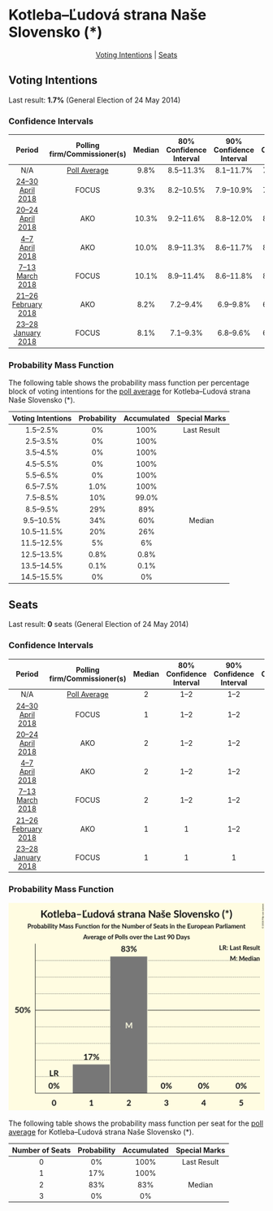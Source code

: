 # Kotleba–Ľudová strana Naše Slovensko (*)

<p align="center"><a href="#voting-intentions">Voting Intentions</a> | <a href="#seats">Seats</a></p>

## Voting Intentions

Last result: **1.7%** (General Election of 24 May 2014)

### Confidence Intervals

| Period     | Polling firm/Commissioner(s) | Median | 80% Confidence Interval | 90% Confidence Interval | 95% Confidence Interval | 99% Confidence Interval |
|:----------:|:----------------:|:-----------:|:-----------------------:|:-----------------------:|:-----------------------:|:-----------------------:|
| N/A | [Poll Average](average.html) | 9.8% | 8.5–11.3% | 8.1–11.7% | 7.9–12.0% | 7.3–12.7% |
| [24–30 April 2018](2018-04-30-FOCUS.html) | FOCUS | 9.3% | 8.2–10.5% | 7.9–10.9% | 7.6–11.2% | 7.1–11.8% |
| [20–24 April 2018](2018-04-24-AKO.html) | AKO | 10.3% | 9.2–11.6% | 8.8–12.0% | 8.6–12.3% | 8.0–13.0% |
| [4–7 April 2018](2018-04-07-AKO.html) | AKO | 10.0% | 8.9–11.3% | 8.6–11.7% | 8.3–12.0% | 7.8–12.7% |
| [7–13 March 2018](2018-03-13-FOCUS.html) | FOCUS | 10.1% | 8.9–11.4% | 8.6–11.8% | 8.4–12.1% | 7.9–12.8% |
| [21–26 February 2018](2018-02-26-AKO.html) | AKO | 8.2% | 7.2–9.4% | 6.9–9.8% | 6.6–10.1% | 6.2–10.7% |
| [23–28 January 2018](2018-01-28-FOCUS.html) | FOCUS | 8.1% | 7.1–9.3% | 6.8–9.6% | 6.6–10.0% | 6.1–10.6% |

### Probability Mass Function

The following table shows the probability mass function per percentage block of voting intentions for the [poll average](average.html) for Kotleba–Ľudová strana Naše Slovensko (*).

| Voting Intentions | Probability | Accumulated | Special Marks |
|:-----------------:|:-----------:|:-----------:|:-------------:|
| 1.5–2.5% | 0% | 100% | Last Result |
| 2.5–3.5% | 0% | 100% |  |
| 3.5–4.5% | 0% | 100% |  |
| 4.5–5.5% | 0% | 100% |  |
| 5.5–6.5% | 0% | 100% |  |
| 6.5–7.5% | 1.0% | 100% |  |
| 7.5–8.5% | 10% | 99.0% |  |
| 8.5–9.5% | 29% | 89% |  |
| 9.5–10.5% | 34% | 60% | Median |
| 10.5–11.5% | 20% | 26% |  |
| 11.5–12.5% | 5% | 6% |  |
| 12.5–13.5% | 0.8% | 0.8% |  |
| 13.5–14.5% | 0.1% | 0.1% |  |
| 14.5–15.5% | 0% | 0% |  |


## Seats

Last result: **0** seats (General Election of 24 May 2014)

### Confidence Intervals

| Period     | Polling firm/Commissioner(s) | Median | 80% Confidence Interval | 90% Confidence Interval | 95% Confidence Interval | 99% Confidence Interval |
|:----------:|:----------------:|:------:|:-----------------------:|:-----------------------:|:-----------------------:|:-----------------------:|
| N/A | [Poll Average](average.html) | 2 | 1–2 | 1–2 | 1–2 | 1–2 |
| [24–30 April 2018](2018-04-30-FOCUS.html) | FOCUS | 1 | 1–2 | 1–2 | 1–2 | 1–2 |
| [20–24 April 2018](2018-04-24-AKO.html) | AKO | 2 | 1–2 | 1–2 | 1–2 | 1–2 |
| [4–7 April 2018](2018-04-07-AKO.html) | AKO | 2 | 1–2 | 1–2 | 1–2 | 1–2 |
| [7–13 March 2018](2018-03-13-FOCUS.html) | FOCUS | 2 | 1–2 | 1–2 | 1–2 | 1–2 |
| [21–26 February 2018](2018-02-26-AKO.html) | AKO | 1 | 1 | 1–2 | 1–2 | 1–2 |
| [23–28 January 2018](2018-01-28-FOCUS.html) | FOCUS | 1 | 1 | 1 | 1–2 | 1–2 |

### Probability Mass Function

![Graph with seats probability mass function not yet produced](average-seats-pmf-kotleba–Ľudovástrananašeslovensko.png "Seats Probability Mass Function")

The following table shows the probability mass function per seat for the [poll average](average.html) for Kotleba–Ľudová strana Naše Slovensko (*).

| Number of Seats | Probability | Accumulated | Special Marks |
|:---------------:|:-----------:|:-----------:|:-------------:|
| 0 | 0% | 100% | Last Result |
| 1 | 17% | 100% |  |
| 2 | 83% | 83% | Median |
| 3 | 0% | 0% |  |


